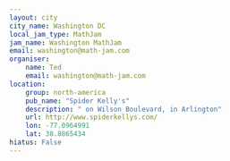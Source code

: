 ```yaml
---
layout: city
city_name: Washington DC
local_jam_type: MathJam
jam_name: Washington MathJam
email: washington@math-jam.com
organiser:
    name: Ted
    email: washington@math-jam.com
location:
    group: north-america
    pub_name: "Spider Kelly's"
    description: " on Wilson Boulevard, in Arlington"
    url: http://www.spiderkellys.com/
    lon: -77.0964991
    lat: 38.8865434
hiatus: False
---
```

